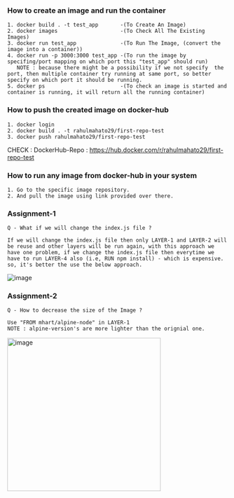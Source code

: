 ### How to create an image and run the container

    1. docker build . -t test_app       -(To Create An Image)
    2. docker images                    -(To Check All The Existing Images)
    3. docker run test_app              -(To Run The Image, (convert the image into a container))
    4. docker run -p 3000:3000 test_app -(To run the image by specifing/port mapping on which port this "test_app" should run) 
       NOTE : because there might be a possibility if we not specify  the port, then multiple container try running at same port, so better specify on which port it should be running.
    5. docker ps                        -(To check an image is started and container is running, it will return all the running container)

### How to push the created image on docker-hub 

    1. docker login
    2. docker build . -t rahulmahato29/first-repo-test
    3. docker push rahulmahato29/first-repo-test

   CHECK : DockerHub-Repo : https://hub.docker.com/r/rahulmahato29/first-repo-test

### How to run any image from docker-hub in your system

    1. Go to the specific image repository.
    2. And pull the image using link provided over there.

### Assignment-1

    Q - What if we will change the index.js file ?

    If we will change the index.js file then only LAYER-1 and LAYER-2 will be reuse and other layers will be run again, with this approach we have one problem, if we change the index.js file then everytime we have to run LAYER-4 also (i.e, RUN npm install) - which is expensive. 
    so, it's better the use the below approach.

![image](https://github.com/rahul-mahato29/Docker/assets/88178967/182522ea-b9b8-4aed-8ac5-d732d9d37ad6)

### Assignment-2
     
    Q - How to decrease the size of the Image ?
    
    Use "FROM mhart/alpine-node" in LAYER-1 
    NOTE : alpine-version's are more lighter than the orignial one.

<img width="350" alt="image" src="https://github.com/rahul-mahato29/Docker/assets/88178967/7418afb2-a574-4648-87ce-04259a7d1a56">

